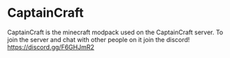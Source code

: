 # CaptainCraft
CaptainCraft is the minecraft modpack used on the CaptainCraft server.
To join the server and chat with other people on it join the discord!
https://discord.gg/F6GHJmR2


